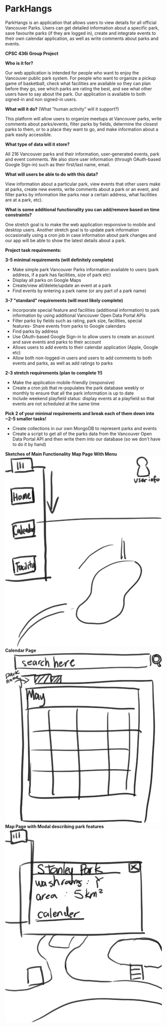 # ParkHangs

ParkHangs is an application that allows users to view details for all official Vancouver Parks. Users can get detailed information about a specific park, save favourite parks (if they are logged in), create and integrate events to their own calendar application, as well as write comments about parks and events.

**CPSC 436i Group Project**

**Who is it for?**

Our web application is intended for people who want to enjoy the Vancouver public park system. For people who want to organize a pickup game of basketball, check what facilities are available so they can plan before they go, see which parks are rating the best, and see what other users have to say about the park. Our application is available to both signed-in and non signed-in users.

**What will it do?** (What "human activity" will it support?)

This platform will allow users to organize meetups at Vancouver parks, write comments about parks/events,  filter parks by fields, determine the closest parks to them, or to a place they want to go, and make information about a park easily accessible.

**What type of data will it store?**

All 216 Vancouver parks and their information, user-generated events, park and event comments. We also store user information (through OAuth-based Google Sign-in) such as their first/last name, email.

**What will users be able to do with this data?**

View information about a particular park, view events that other users make at parks, create new events, write comments about a park or an event, and filter parks by information like parks near a certain address, what facilities are at a park, etc).

**What is some additional functionality you can add/remove based on time constraints?**

One stretch goal is to make the web application responsive to mobile and desktop users. Another stretch goal is to update park information occasionally using a cron job in case information about park changes and our app will be able to show the latest details about a park.

**Project task requirements:**

**3-5 minimal requirements (will definitely complete)**
- Make simple park Vancouver Parks information available to users (park address, if a park has facilities, size of park etc)
- Display all parks on Google Maps
- Create/view all/delete/update an event at a park
- Find events by entering a park name (or any part of a park name)

**3-7 "standard" requirements (will most likely complete)**
- Incorporate special feature and facilities (additional information) to park information by using additional Vancouver Open Data Portal APIs
- Filter parks by fields such as rating, park size, facilities, special features- Share events from parks to Google calendars
- Find parks by address
- Use OAuth-based Google Sign-in to allow users to create an account and save events and parks to their account
- Allows users to add events to their calendar application (Apple, Google etc)
- Allow both non-logged-in users and users to add comments to both events and parks, as well as add ratings to parks

**2-3 stretch requirements (plan to complete 1!)**
- Make the application mobile-friendly (responsive)
- Create a cron job that re-populates the park database weekly or monthly to ensure that all the park information is up to date
- Include weekend playfield status: display events at a playfield so that events are not scheduled at the same time

**Pick 2 of your minimal requirements and break each of them down into ~2-5 smaller tasks!**
- Create collections in our own MongoDB to represent parks and events
- Create a script to get all of the parks data from the Vancouver Open Data Portal API and then write them into our database (so we don’t have to do it by hand)

**Sketches of Main Functionality**
**Map Page With Menu**
![Map Page With Menu](https://github.com/cmaija/ParkHangs/blob/master/sketch1.png?raw=true)
**Calendar Page**
![Calendar Page](https://github.com/cmaija/ParkHangs/blob/master/sketch2.png?raw=true)
**Map Page with Modal describing park features**
![Map Page with Modal describing park features](https://github.com/cmaija/ParkHangs/blob/master/sketch3.png?raw=true)
